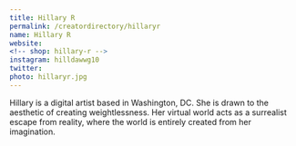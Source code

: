 ```yaml
---
title: Hillary R
permalink: /creatordirectory/hillaryr
name: Hillary R
website: 
<!-- shop: hillary-r -->
instagram: hilldawwg10
twitter: 
photo: hillaryr.jpg
---
```


Hillary is a digital artist based in Washington, DC. She is drawn to the aesthetic of creating weightlessness. Her virtual world acts as a surrealist escape from reality, where the world is entirely created from her imagination.
